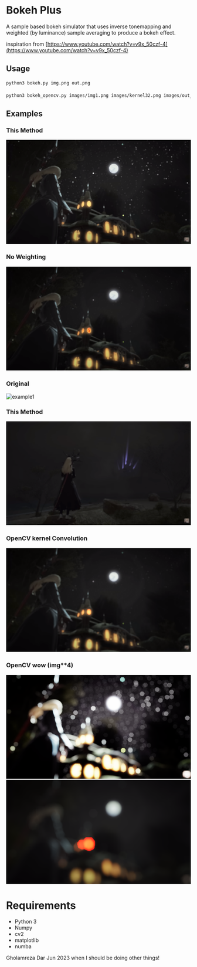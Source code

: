 # Bokeh Plus
A sample based bokeh simulator that uses inverse tonemapping and weighted (by luminance) sample averaging to produce a bokeh effect.

inspiration from [https://www.youtube.com/watch?v=v9x_50czf-4](https://www.youtube.com/watch?v=v9x_50czf-4)

## Usage

```bash
python3 bokeh.py img.png out.png

python3 bokeh_opencv.py images/img1.png images/kernel32.png images/out_cv_normal_128.png
```

## Examples

### This Method

![example1bokeh](images/out1.png)

### No Weighting

![example1noweight](images/out1_noweight.png)

### Original

![example1](img1.png)

### This Method

![example2bokeh](images/out2.png)

### OpenCV kernel Convolution 

![example2kernel](images/out_cv_normal.png)

### OpenCV wow (img**4)

![example2cv](images/out_cv.png)
![example2cv128](images/out_cv_normal_128.png)

# Requirements

- Python 3
- Numpy
- cv2
- matplotlib
- numba

Gholamreza Dar Jun 2023 when I should be doing other things!